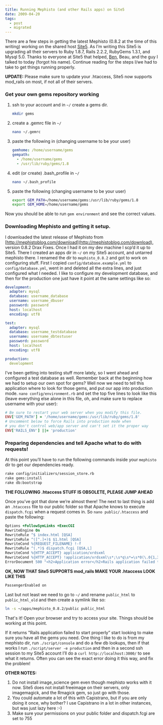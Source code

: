 ```yaml
---
title: Running Mephisto (and other Rails apps) on Site5
date: 2009-04-20
tags:
  - post
  - migrated
---
```


There are a few steps in getting the latest Mephisto (0.8.2 at the time of this writing) working on the shared host [Site5](http://www.site5.com). As I’m writing this Site5 is upgrading all their servers to Ruby 1.8.7, Rails 2.2.2, RubyGems 1.3.1, and Mysql 5.0. Thanks to everyone at Site5 that helped, [Ben](http://twitter.com/BenAtSite5), Beau, and the guy I talked to today (forgot his name). Continue reading for the steps I/we had to take to get things running properly.

**UPDATE:** Please make sure to update your .htaccess, Site5 now supports mod_rails on most, if not all of their servers.

### Get your own gems repository working

1. ssh to your account and in `~/` create a gems dir.

   ```sh
   mkdir gems
   ```

2. create a .gemrc file in `~/`

   ```sh
   nano ~/.gemrc
   ```

3. paste the following in (changing username to be your user)

   ```yaml
   gemhome: /home/username/gems
   gempath:
     - /home/username/gems
     - /usr/lib/ruby/gems/1.8
   ```

4. edit (or create) .bash_profile in `~/`

   ```sh
   nano ~/.bash_profile
   ```

5. paste the following (changing username to be your user)

   ```sh
   export GEM_PATH=/home/username/gems:/usr/lib/ruby/gems/1.8
   export GEM_HOME=/home/username/gems
   ```

Now you should be able to run `gem environment` and see the correct values.

### Downloading Mephisto and getting it setup.

I downloaded the latest release of Mephisto from [http://mephistoblog.com/download](http://mephistoblog.com/download), version 0.8.2 Drax Fixes. Once I had it on my dev machine I scp’d it up to Site5. There I created an apps dir in `~/` on my Site5 account, and untarred mephisto there. I renamed the dir to `mephisto_0.8.2` and got to work on configuring stuff. First I copied `config/database.example.yml` to `config/database.yml`, went in and deleted all the extra lines, and just configured what I needed. I like to configure my development database, and then for the production one just have it point at the same settings like so:

```yaml
development:
  adapter: mysql
  database: username_database
  username: username_dbuser
  password: password
  host: localhost
  encoding: utf8

test:
  adapter: mysql
  database: username_testdatabase
  username: username_dbtestuser
  password: password
  host: localhost
  encoding: utf8

production:
  development
```

I’ve been getting into testing stuff more lately, so I went ahead and configured a test database as well. Remember back at the beginning how we had to setup our own spot for gems? Well now we need to tell this application where to look for those gems, and put our app into production mode. `nano config/environment.rb` and set the top five lines to look like this (leave everything else alone in this file, oh, and make sure to replace username with your user):

```ruby
# Be sure to restart your web server when you modify this file.
ENV['GEM_PATH'] = '/home/username/gems:/usr/lib/ruby/gems/1.8'
# Uncomment below to force Rails into production mode when
# you don't control web/app server and can't set it the proper way
ENV['RAILS_ENV'] ||= 'production'
```

### Preparing dependencies and tell Apache what to do with requests!

At this point you’ll have to run the following commands inside your `mephisto` dir to get our dependencies ready.

```sh
rake config/initializers/session_store.rb
rake gems:install
rake db:bootstrap
```

**THE FOLLOWING .htaccess STUFF IS OBSOLETE, PLEASE JUMP AHEAD**

Once you’ve got that done we’re almost there! The next to last thing is add an `.htaccess` file to our public folder so that Apache knows to execute `dispatch.fcgi` when a request comes in. So `nano public/.htaccess` and paste the following:

```apache
Options +FollowSymLinks +ExecCGI
RewriteEngine On
RewriteRule ^$ index.html [QSA]
RewriteRule ^([^.]+)$ $1.html [QSA]
RewriteCond %{REQUEST_FILENAME} !-f
RewriteRule ^(.*)$ dispatch.fcgi [QSA,L]
RewriteCond %{HTTP_ACCEPT} application/xrdsxml
RewriteCond %{HTTP_ACCEPT} !application/xrdsxml\s*;\s*q\s*=\s*0(\.0{1,3})?\s*(,|$)
ErrorDocument 500 "<h2>Application error</h2>Rails application failed to start properly"
```

**OK, NOW THAT Site5 SUPPORTS mod_rails MAKE YOUR .htaccess LOOK LIKE THIS**

```apache
PassengerEnabled on
```

Last but not least we need to go to `~/` and rename `public_html` to `public_html_old` and then create a symlink like so:

```sh
ln -s ~/apps/mephisto_0.8.2/public public_html
```

That's it! Open your browser and try to access your site. Things should be working at this point.

If it returns "Rails application failed to start properly” start looking to make sure you have all the gems you need. One thing I like to do is from my mephisto dir, run `./script/console` and do a few db lookups, then if that works I run `./script/server -e production` and then in a second ssh session to my Site5 account I’ll do a `curl http://localhost:3000/` to see what it returns. Often you can see the exact error doing it this way, and fix the problem!

**OTHER NOTES:**

1. Do not install image_science gem even though mephisto works with it now. Site5 does not install freeimage on their servers, only imagemagick, and the Rmagick gem, so just go with those.
2. You could automate a lot of this with Capistrano, but if you are only doing it once, why bother? I use Capistrano in a lot in other instances, but was just lazy here :-)
3. Make sure your permissions on your public folder and dispatch.fcgi are set to 755
